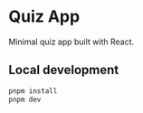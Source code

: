 # Quiz App

Minimal quiz app built with React.

## Local development

```bash
pnpm install
pnpm dev
```